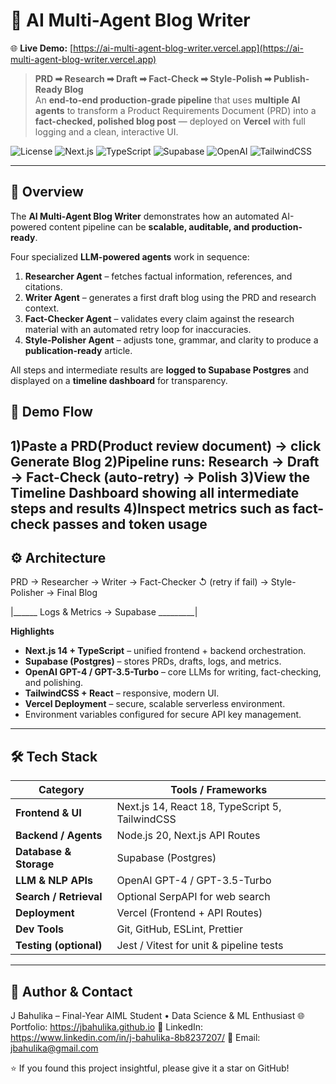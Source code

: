 # 📝 AI Multi-Agent Blog Writer

🌐 **Live Demo:** [https://ai-multi-agent-blog-writer.vercel.app](https://ai-multi-agent-blog-writer.vercel.app)


> **PRD ➡ Research ➡ Draft ➡ Fact-Check ➡ Style-Polish ➡ Publish-Ready Blog**  
An **end-to-end production-grade pipeline** that uses **multiple AI agents** to transform a Product Requirements Document (PRD) into a **fact-checked, polished blog post** — deployed on **Vercel** with full logging and a clean, interactive UI.

![License](https://img.shields.io/badge/license-MIT-blue)
![Next.js](https://img.shields.io/badge/Next.js-14-black?logo=nextdotjs)
![TypeScript](https://img.shields.io/badge/TypeScript-5-blue?logo=typescript)
![Supabase](https://img.shields.io/badge/Supabase-Cloud-green?logo=supabase)
![OpenAI](https://img.shields.io/badge/OpenAI-GPT4-412991?logo=openai)
![TailwindCSS](https://img.shields.io/badge/Styled%20with-TailwindCSS-38bdf8?logo=tailwindcss)

---

## 🌟 Overview
The **AI Multi-Agent Blog Writer** demonstrates how an automated AI-powered content pipeline can be **scalable, auditable, and production-ready**.

Four specialized **LLM-powered agents** work in sequence:
1. **Researcher Agent** – fetches factual information, references, and citations.  
2. **Writer Agent** – generates a first draft blog using the PRD and research context.  
3. **Fact-Checker Agent** – validates every claim against the research material with an automated retry loop for inaccuracies.  
4. **Style-Polisher Agent** – adjusts tone, grammar, and clarity to produce a **publication-ready** article.

All steps and intermediate results are **logged to Supabase Postgres** and displayed on a **timeline dashboard** for transparency.

## 📸 Demo Flow
1)Paste a PRD(Product review document) → click Generate Blog
2)Pipeline runs: Research → Draft → Fact-Check (auto-retry) → Polish
3)View the Timeline Dashboard showing all intermediate steps and results
4)Inspect metrics such as fact-check passes and token usage
---

## ⚙️ Architecture

PRD → Researcher → Writer → Fact-Checker ↺ (retry if fail) → Style-Polisher → Final Blog

|______ Logs & Metrics → Supabase _________|


**Highlights**
- **Next.js 14 + TypeScript** – unified frontend + backend orchestration.
- **Supabase (Postgres)** – stores PRDs, drafts, logs, and metrics.
- **OpenAI GPT-4 / GPT-3.5-Turbo** – core LLMs for writing, fact-checking, and polishing.
- **TailwindCSS + React** – responsive, modern UI.
- **Vercel Deployment** – secure, scalable serverless environment.
- Environment variables configured for secure API key management.

---

## 🛠️ Tech Stack
| Category                 | Tools / Frameworks |
|--------------------------|--------------------|
| **Frontend & UI**        | Next.js 14, React 18, TypeScript 5, TailwindCSS |
| **Backend / Agents**     | Node.js 20, Next.js API Routes |
| **Database & Storage**   | Supabase (Postgres) |
| **LLM & NLP APIs**       | OpenAI GPT-4 / GPT-3.5-Turbo |
| **Search / Retrieval**   | Optional SerpAPI for web search |
| **Deployment**           | Vercel (Frontend + API Routes) |
| **Dev Tools**            | Git, GitHub, ESLint, Prettier |
| **Testing (optional)**   | Jest / Vitest for unit & pipeline tests |

---

## 👤 Author & Contact
J Bahulika – Final-Year AIML Student • Data Science & ML Enthusiast
🌐 Portfolio: https://jbahulika.github.io
💼 LinkedIn: https://www.linkedin.com/in/j-bahulika-8b8237207/
📧 Email: jbahulika@gmail.com

⭐ If you found this project insightful, please give it a star on GitHub!



